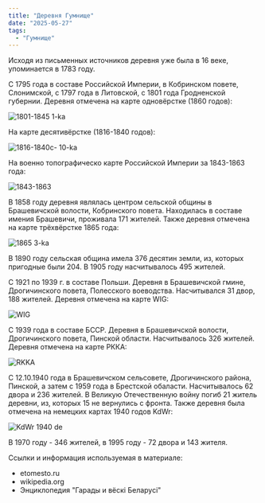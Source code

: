 ```yaml
---
title: "Деревня Гумнище"
date: "2025-05-27"
tags: 
  - "Гумнище"
---
```


Исходя из письменных источников деревня уже была в 16 веке, упоминается в 1783 году.

С 1795 года в составе Российской Империи, в Кобринском повете, Слонимской, с 1797 года в Литовской, с 1801 года Гродненской губернии. Деревня отмечена на карте одновёрстке (1860 годов):

![1801-1845 1-ka](https://github.com/user-attachments/assets/782f75b8-c6a9-4200-8f9c-5dbdde9425b8)

На карте десятивёрстке (1816-1840 годов):

![1816-1840c- 10-ka](https://github.com/user-attachments/assets/82c772a5-36b6-4959-a5fd-a8cfd22f2798)

На военно топографическо карте Российской Империи за 1843-1863 года:

![1843-1863](https://github.com/user-attachments/assets/8ea30fab-52b7-4945-9d46-4bcd733ba188)

В 1858 году деревня являлась центром сельской общины в Брашевичской волости, Кобринского повета. Находилась в составе имения Брашевичи, проживала 171 жителей. Также деревня отмечена на карте трёхвёрстке 1865 года:

![1865 3-ka](https://github.com/user-attachments/assets/d42f8d09-397b-4eb9-bdc7-eb0e0a6262ea)

В 1890 году сельская община имела 376 десятин земли, из, которых пригодные были 204. В 1905 году насчитывалось 495 жителей. 

С 1921 по 1939 г. в составе Польши. Деревня в Брашевичской гмине, Дрогичинского повета, Полесского воеводства. Насчитывался 31 двор, 188 жителей. Деревня отмечена на карте WIG:

![WIG](https://github.com/user-attachments/assets/deeed525-1ade-44da-a822-cf997ca7c1c2)

С 1939 года в составе БССР. Деревня в Брашевичской волости, Дрогичинского повета, Пинской области. Насчитывалось 326 жителей. Деревня отмечена на карте РККА:

![RKKA](https://github.com/user-attachments/assets/e739bc8d-5ff1-4612-af3b-8336814fb31f)

С 12.10.1940 года в Брашевичском сельсовете, Дрогичинского района, Пинской, а затем с 1959 года в Брестской обаласти. Насчитывалось 62 двора и 236 жителей. В Великую Отечественную войну погиб 21 житель деревни, из, которых 15 не вернулись с фронта. Также деревня была отмечена на немецких картах 1940 годов KdWr:

![KdWr 1940 de](https://github.com/user-attachments/assets/2acaf72c-b895-4ccf-821b-db018eb5821d)

В 1970 году - 346 жителей, в 1995 году - 72 двора и 143 жителя. 

Ссылки и информация используемая в материале:
- etomesto.ru
- wikipedia.org
- Энциклопедия "Гарады и вёскi Беларусi"

